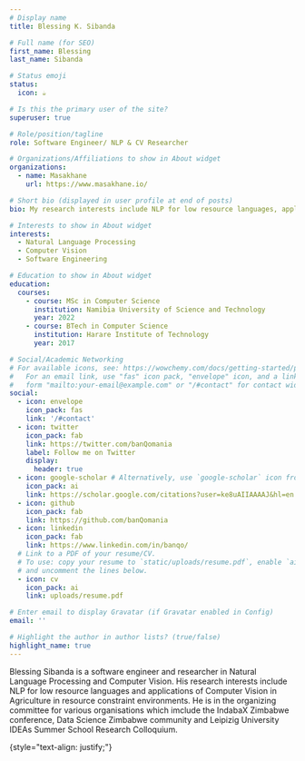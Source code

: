 ```yaml
---
# Display name
title: Blessing K. Sibanda

# Full name (for SEO)
first_name: Blessing
last_name: Sibanda

# Status emoji
status:
  icon: ☕️

# Is this the primary user of the site?
superuser: true

# Role/position/tagline
role: Software Engineer/ NLP & CV Researcher

# Organizations/Affiliations to show in About widget
organizations:
  - name: Masakhane
    url: https://www.masakhane.io/

# Short bio (displayed in user profile at end of posts)
bio: My research interests include NLP for low resource languages, applications of Computer Vision in Agriculture in constraint environments.

# Interests to show in About widget
interests:
  - Natural Language Processing
  - Computer Vision
  - Software Engineering

# Education to show in About widget
education:
  courses:
    - course: MSc in Computer Science
      institution: Namibia University of Science and Technology
      year: 2022
    - course: BTech in Computer Science
      institution: Harare Institute of Technology
      year: 2017

# Social/Academic Networking
# For available icons, see: https://wowchemy.com/docs/getting-started/page-builder/#icons
#   For an email link, use "fas" icon pack, "envelope" icon, and a link in the
#   form "mailto:your-email@example.com" or "/#contact" for contact widget.
social:
  - icon: envelope
    icon_pack: fas
    link: '/#contact'
  - icon: twitter
    icon_pack: fab
    link: https://twitter.com/banQomania
    label: Follow me on Twitter
    display:
      header: true
  - icon: google-scholar # Alternatively, use `google-scholar` icon from `ai` icon pack
    icon_pack: ai
    link: https://scholar.google.com/citations?user=ke8uAIIAAAAJ&hl=en
  - icon: github
    icon_pack: fab
    link: https://github.com/banQomania
  - icon: linkedin
    icon_pack: fab
    link: https://www.linkedin.com/in/banqo/
  # Link to a PDF of your resume/CV.
  # To use: copy your resume to `static/uploads/resume.pdf`, enable `ai` icons in `params.yaml`,
  # and uncomment the lines below.
  - icon: cv
    icon_pack: ai
    link: uploads/resume.pdf

# Enter email to display Gravatar (if Gravatar enabled in Config)
email: ''

# Highlight the author in author lists? (true/false)
highlight_name: true
---
```

Blessing Sibanda is a software engineer and researcher in Natural Language Processing and Computer Vision. His research interests include NLP for low resource languages and applications of Computer Vision in Agriculture in resource constraint environments. He is in the organizing committee for various organisations which imclude the IndabaX Zimbabwe conference, Data Science Zimbabwe community and Leipizig University IDEAs Summer School Research Colloquium.
<!-- Alice Wu is a professor of artificial intelligence at the Stanford AI Lab. Her research interests include distributed robotics, mobile computing and programmable matter. She leads the Robotic Neurobiology group, which develops self-reconfiguring robots, systems of self-organizing robots, and mobile sensor networks. -->
{style="text-align: justify;"}
